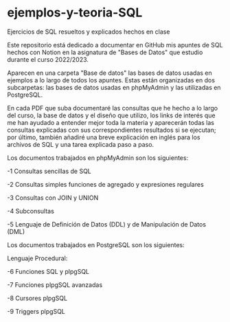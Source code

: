 # ejemplos-y-teoria-SQL
Ejercicios de SQL resueltos y explicados hechos en clase

Este repositorio está dedicado a documentar en GitHub mis apuntes de SQL hechos con Notion en la asignatura de "Bases de Datos" que estudio durante el curso 2022/2023.

Aparecen en una carpeta "Base de datos" las bases de datos usadas en ejemplos a lo largo de todos los apuntes. Estas están organizadas en dos subcarpetas: las bases de datos usadas en phpMyAdmin y las utilizadas en PostgreSQL.

En cada PDF que suba documentaré las consultas que he hecho a lo largo del curso, la base de datos y el diseño que utilizo, los links de interés que me han ayudado a entender mejor toda la materia y aparecerán todas las consultas explicadas con sus correspondientes resultados si se ejecutan; por último, también añadiré una breve explicación en inglés para los archivos de SQL y una tarea explicada paso a paso.

Los documentos trabajados en phpMyAdmin son los siguientes:

-1 Consultas sencillas de SQL

-2 Consultas simples funciones de agregado y expresiones regulares

-3 Consultas con JOIN y UNION

-4 Subconsultas

-5 Lenguaje de Definición de Datos (DDL) y de Manipulación de Datos (DML)


Los documentos trabajados en PostgreSQL son los siguientes:

Lenguaje Procedural:

-6 Funciones SQL y plpgSQL

-7 Funciones plpgSQL avanzadas

-8 Cursores plpgSQL

-9 Triggers plpgSQL

